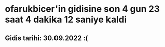 # ofarukbicer'in gidisine son 4 gun 23 saat 4 dakika 12 saniye kaldi

## Gidis tarihi: 30.09.2022 :(